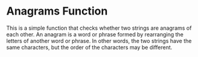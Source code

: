 # Anagrams Function

This is a simple function that checks whether two strings are anagrams of each other. An anagram is a word or phrase formed by rearranging the letters of another word or phrase. In other words, the two strings have the same characters, but the order of the characters may be different.